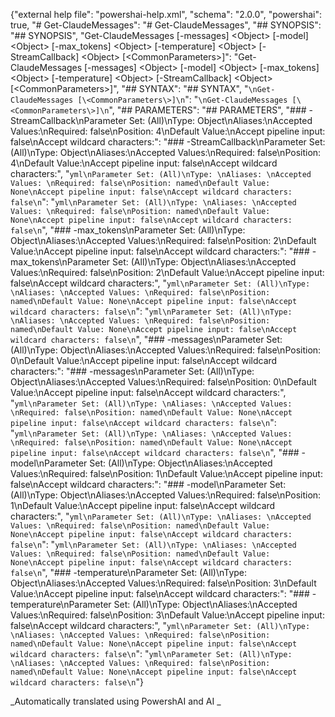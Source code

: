 ﻿{"external help file": "powershai-help.xml", "schema": "2.0.0", "powershai": true, "# Get-ClaudeMessages": "# Get-ClaudeMessages", "## SYNOPSIS": "## SYNOPSIS", "Get-ClaudeMessages [-messages] \<Object\> [-model] \<Object\> [-max_tokens] \<Object\> [-temperature] \<Object\> [-StreamCallback] \<Object\> [\<CommonParameters\>]": "Get-ClaudeMessages [-messages] \<Object\> [-model] \<Object\> [-max_tokens] \<Object\> [-temperature] \<Object\> [-StreamCallback] \<Object\> [\<CommonParameters\>]", "## SYNTAX": "## SYNTAX", "```\nGet-ClaudeMessages [\<CommonParameters\>]\n```": "```\nGet-ClaudeMessages [\<CommonParameters\>]\n```", "## PARAMETERS": "## PARAMETERS", "### -StreamCallback\nParameter Set: (All)\nType: Object\nAliases:\nAccepted Values:\nRequired: false\nPosition: 4\nDefault Value:\nAccept pipeline input: false\nAccept wildcard characters:": "### -StreamCallback\nParameter Set: (All)\nType: Object\nAliases:\nAccepted Values:\nRequired: false\nPosition: 4\nDefault Value:\nAccept pipeline input: false\nAccept wildcard characters:", "```yml\nParameter Set: (All)\nType: \nAliases: \nAccepted Values: \nRequired: false\nPosition: named\nDefault Value: None\nAccept pipeline input: false\nAccept wildcard characters: false\n```": "```yml\nParameter Set: (All)\nType: \nAliases: \nAccepted Values: \nRequired: false\nPosition: named\nDefault Value: None\nAccept pipeline input: false\nAccept wildcard characters: false\n```", "### -max_tokens\nParameter Set: (All)\nType: Object\nAliases:\nAccepted Values:\nRequired: false\nPosition: 2\nDefault Value:\nAccept pipeline input: false\nAccept wildcard characters:": "### -max_tokens\nParameter Set: (All)\nType: Object\nAliases:\nAccepted Values:\nRequired: false\nPosition: 2\nDefault Value:\nAccept pipeline input: false\nAccept wildcard characters:", "```yml\nParameter Set: (All)\nType: \nAliases: \nAccepted Values: \nRequired: false\nPosition: named\nDefault Value: None\nAccept pipeline input: false\nAccept wildcard characters: false\n```": "```yml\nParameter Set: (All)\nType: \nAliases: \nAccepted Values: \nRequired: false\nPosition: named\nDefault Value: None\nAccept pipeline input: false\nAccept wildcard characters: false\n```", "### -messages\nParameter Set: (All)\nType: Object\nAliases:\nAccepted Values:\nRequired: false\nPosition: 0\nDefault Value:\nAccept pipeline input: false\nAccept wildcard characters:": "### -messages\nParameter Set: (All)\nType: Object\nAliases:\nAccepted Values:\nRequired: false\nPosition: 0\nDefault Value:\nAccept pipeline input: false\nAccept wildcard characters:", "```yml\nParameter Set: (All)\nType: \nAliases: \nAccepted Values: \nRequired: false\nPosition: named\nDefault Value: None\nAccept pipeline input: false\nAccept wildcard characters: false\n```": "```yml\nParameter Set: (All)\nType: \nAliases: \nAccepted Values: \nRequired: false\nPosition: named\nDefault Value: None\nAccept pipeline input: false\nAccept wildcard characters: false\n```", "### -model\nParameter Set: (All)\nType: Object\nAliases:\nAccepted Values:\nRequired: false\nPosition: 1\nDefault Value:\nAccept pipeline input: false\nAccept wildcard characters:": "### -model\nParameter Set: (All)\nType: Object\nAliases:\nAccepted Values:\nRequired: false\nPosition: 1\nDefault Value:\nAccept pipeline input: false\nAccept wildcard characters:", "```yml\nParameter Set: (All)\nType: \nAliases: \nAccepted Values: \nRequired: false\nPosition: named\nDefault Value: None\nAccept pipeline input: false\nAccept wildcard characters: false\n```": "```yml\nParameter Set: (All)\nType: \nAliases: \nAccepted Values: \nRequired: false\nPosition: named\nDefault Value: None\nAccept pipeline input: false\nAccept wildcard characters: false\n```", "### -temperature\nParameter Set: (All)\nType: Object\nAliases:\nAccepted Values:\nRequired: false\nPosition: 3\nDefault Value:\nAccept pipeline input: false\nAccept wildcard characters:": "### -temperature\nParameter Set: (All)\nType: Object\nAliases:\nAccepted Values:\nRequired: false\nPosition: 3\nDefault Value:\nAccept pipeline input: false\nAccept wildcard characters:", "```yml\nParameter Set: (All)\nType: \nAliases: \nAccepted Values: \nRequired: false\nPosition: named\nDefault Value: None\nAccept pipeline input: false\nAccept wildcard characters: false\n```": "```yml\nParameter Set: (All)\nType: \nAliases: \nAccepted Values: \nRequired: false\nPosition: named\nDefault Value: None\nAccept pipeline input: false\nAccept wildcard characters: false\n```"}


<!--PowershaiAiDocBlockStart-->
_Automatically translated using PowershAI and AI
_
<!--PowershaiAiDocBlockEnd-->
